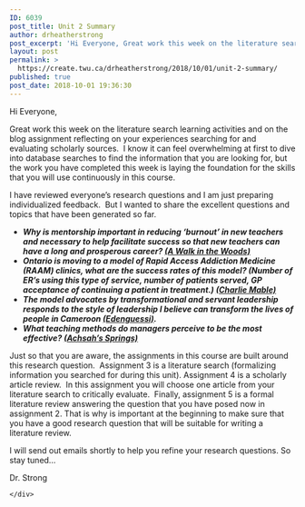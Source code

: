 ```yaml
---
ID: 6039
post_title: Unit 2 Summary
author: drheatherstrong
post_excerpt: 'Hi Everyone, Great work this week on the literature search learning activities and on the blog assignment reflecting on your experiences searching for and evaluating scholarly sources.&nbsp; I know it can feel overwhelming at first to dive into database searches to find the information that you are looking for, but the work you have completed [&hellip;]'
layout: post
permalink: >
  https://create.twu.ca/drheatherstrong/2018/10/01/unit-2-summary/
published: true
post_date: 2018-10-01 19:36:30
---
```

Hi Everyone,

Great work this week on the literature search learning activities and on the blog assignment reflecting on your experiences searching for and evaluating scholarly sources.  I know it can feel overwhelming at first to dive into database searches to find the information that you are looking for, but the work you have completed this week is laying the foundation for the skills that you will use continuously in this course.

I have reviewed everyone&#8217;s research questions and I am just preparing individualized feedback.  But I wanted to share the excellent questions and topics that have been generated so far.

<ul>
<li><em><strong>Why is mentorship important in reducing ‘burnout’ in new teachers and necessary to help facilitate success so that new teachers can have a long and prosperous career? <a href="https://create.twu.ca/awalkinthewoods/clarifying-my-research-interest-with-a-concept-map/">(A Walk in the Woods)</a></strong></em></li>
<li><em><strong>Ontario is moving to a model of Rapid Access Addiction Medicine (RAAM) clinics, what are the success rates of this model? (Number of ER’s using this type of service, number of patients served, GP acceptance of continuing a patient in treatment.) <a href="https://create.twu.ca/charliemable/2018/09/28/concept-mapping/">(Charlie Mable)</a></strong></em></li>
<li><em><strong>The model advocates by transformational and servant leadership responds to the style of leadership I believe can transform the lives of people in Cameroon <a href="https://create.twu.ca/edenguessi/2018/09/28/ldrs591-unit2-assignment-1/">(Edenguessi)</a>.</strong></em></li>
<li><em><strong>What teaching methods do managers perceive to be the most effective? <a href="https://create.twu.ca/achsahs-springs/2018/09/30/assignment-1-research-concept-map/">(Achsah&#8217;s Springs)</a></strong></em></li>
</ul>

Just so that you are aware, the assignments in this course are built around this research question.  Assignment 3 is a literature search (formalizing information you searched for during this unit). Assignment 4 is a scholarly article review.  In this assignment you will choose one article from your literature search to critically evaluate.  Finally, assignment 5 is a formal literature review answering the question that you have posed now in assignment 2. That is why is important at the beginning to make sure that you have a good research question that will be suitable for writing a literature review.

I will send out emails shortly to help you refine your research questions. So stay tuned&#8230;

Dr. Strong

<div id="themify_builder_content-274" data-postid="274" class="themify_builder_content themify_builder_content-274 themify_builder">

    </div>

<!-- /themify_builder_content -->